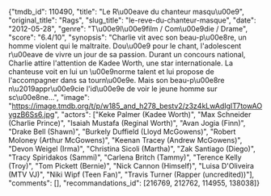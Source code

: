 {"tmdb_id": 110490, "title": "Le R\u00eave du chanteur masqu\u00e9", "original_title": "Rags", "slug_title": "le-reve-du-chanteur-masque", "date": "2012-05-28", "genre": "T\u00e9l\u00e9film / Com\u00e9die / Drame", "score": "6.4/10", "synopsis": "Charlie vit avec son beau-p\u00e8re, un homme violent qui le maltraite. Dou\u00e9 pour le chant, l'adolescent r\u00eave de vivre un jour de sa passion. Durant un concours national, Charlie attire l'attention de Kadee Worth, une star internationale. La chanteuse voit en lui un \u00e9norme talent et lui propose de l'accompagner dans sa tourn\u00e9e. Mais son beau-p\u00e8re n\u2019appr\u00e9cie l'id\u00e9e de voir le jeune homme sur sc\u00e8ne...", "image": "https://image.tmdb.org/t/p/w185_and_h278_bestv2/z3z4kLwAdIgIT7towAOygzB6Ss6.jpg", "actors": ["Keke Palmer (Kadee Worth)", "Max Schneider (Charlie Prince)", "Isaiah Mustafa (Reginal Worth)", "Avan Jogia (Finn)", "Drake Bell (Shawn)", "Burkely Duffield (Lloyd McGowens)", "Robert Moloney (Arthur McGowens)", "Keenan Tracey (Andrew McGowens)", "Devon Weigel (Irma)", "Christina Sicoli (Martha)", "Zak Santiago (Diego)", "Tracy Spiridakos (Sammi)", "Carlena Britch (Tammy)", "Terence Kelly (Troy)", "Tom Pickett (Bernie)", "Nick Cannon (Himself)", "Luisa D'Oliveira (MTV VJ)", "Niki Wipf (Teen Fan)", "Travis Turner (Rapper (uncredited))"], "comments": [], "recommandations_id": [216769, 212762, 114955, 138038]}